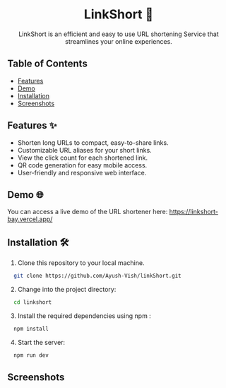 <!-- Project Title -->
<h1 align="center">LinkShort 🚀</h1>

<!-- Project Description -->
<p align="center">LinkShort is an efficient and easy to use URL shortening Service that streamlines your online experiences.</p>

<!-- Table of Contents -->
<h2>Table of Contents</h2>
<ul>
  <li><a href="#features">Features</a></li>
  <li><a href="#demo">Demo</a></li>
  <li><a href="#installation">Installation</a></li>
  <li><a href="#screenshots">Screenshots</a></li>

</ul>

<!-- Features -->
<h2 id="features" >Features ✨</h2>
<ul>
  <li>Shorten long URLs to compact, easy-to-share links.</li>
  <li>Customizable URL aliases for your short links.</li>
  <li>View the click count for each shortened link.</li>
  <li>QR code generation for easy mobile access.</li>
  <li>User-friendly and responsive web interface.</li>
</ul>

<!-- Demo -->
<h2 id="demo"  >Demo 🌐</h2>
<p>You can access a live demo of the URL shortener here: <a href="https://linkshort-bay.vercel.app/">https://linkshort-bay.vercel.app/</a></p>

<!-- Installation --> 
<h2 id="installation"  > Installation 🛠️ </h2> 

1. Clone this repository to your local machine. 

```bash
  git clone https://github.com/Ayush-Vish/linkShort.git
``` 

2. Change into the project directory: 

```bash 
  cd linkshort
``` 

3. Install the required dependencies using npm : 

```bash 
  npm install
``` 

4. Start the server: 

```bash
  npm run dev 
```

<h2 id="screenshots" > Screenshots  </h2>
